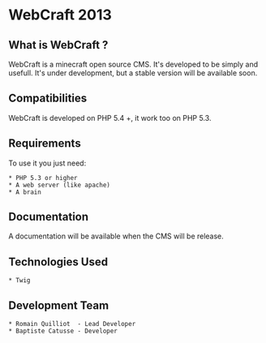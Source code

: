 WebCraft 2013
=============

What is WebCraft ?
------------------

WebCraft is a minecraft open source CMS. It's developed to be simply and usefull. It's under development, but a stable version will be available soon.

Compatibilities
---------------

WebCraft is developed on PHP 5.4 +, it work too on PHP 5.3.

Requirements
------------

To use it you just need:
	
	* PHP 5.3 or higher
	* A web server (like apache)
	* A brain

Documentation
-------------

A documentation will be available when the CMS will be release.

Technologies Used
-----------------

	* Twig

Development Team
----------------

	* Romain Quilliot  - Lead Developer
	* Baptiste Catusse - Developer